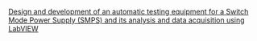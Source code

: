 [Design and development of an automatic testing equipment for a Switch
	Mode Power Supply (SMPS) and its analysis and data acquisition using LabVIEW](http://www.jetir.org/view?paper=JETIR1905Q53.)
